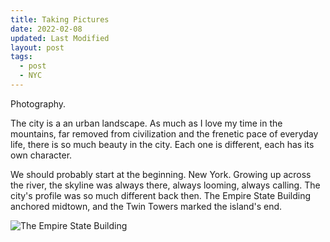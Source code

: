 ```yaml
---
title: Taking Pictures
date: 2022-02-08
updated: Last Modified
layout: post
tags:
  - post
  - NYC
---
```


Photography.
<!-- excerpt -->
The city is a an urban landscape. As much as I love my time in the mountains, far removed from civilization and the frenetic pace of everyday life, there is so much beauty in the city. Each one is different, each has its own character. 

We should probably start at the beginning. New York. Growing up across the river, the skyline was always there, always looming, always calling. The city's profile was so much different back then. The Empire State Building anchored midtown, and the Twin Towers marked the island's end. 

![The Empire State Building](https://github.com/salvatoretaibi/salvatoretaibi.github.io/blob/main/src/assets/images/_SPT1345.jpg)

